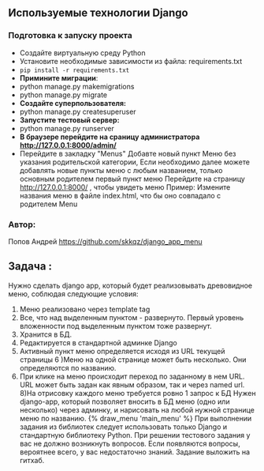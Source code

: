 ## Используемые технологии Django 
### Подготовка к запуску проекта

* Создайте виртуальную среду Python 
* Установите необходимые зависимости из файла: requirements.txt 
* `pip install -r requirements.txt`
* **Примините миграции**:
* python manage.py makemigrations
* python manage.py migrate
* **Создайте суперпользователя:**
* python manage.py createsuperuser
* **Запустите тестовый сервер:**
* python manage.py runserver
* **В браузере перейдите на сраницу администратора http://127.0.0.1:8000/admin/**
* Перейдите в закладку "Menus" Добавте новый пункт Меню без указания родительской категории, Если необходимо далее можете 
добавлять новые пункты меню с любым названием, только основным родителем 
первый пункт меню Перейдите на страницу http://127.0.0.1:8000/ , чтобы увидеть меню Пример:
Измените названия меню в файле index.html, что бы оно совпадало с родителем Menu

### **Автор:**

Попов Андрей https://github.com/skkqz/django_app_menu

## Задача :
Нужно сделать django app, который будет реализовывать древовидное меню, соблюдая следующие условия:
1) Меню реализовано через template tag
2) Все, что над выделенным пунктом - развернуто. Первый уровень вложенности под выделенным пунктом тоже развернут.
3) Хранится в БД.
4) Редактируется в стандартной админке Django
5) Активный пункт меню определяется исходя из URL текущей страницы
6 )Меню на одной странице может быть несколько. Они определяются по названию.
7) При клике на меню происходит переход по заданному в нем URL. URL может быть задан как явным образом, так и через named url.
8)На отрисовку каждого меню требуется ровно 1 запрос к БД
 Нужен django-app, который позволяет вносить в БД меню (одно или несколько) через админку, и нарисовать на любой нужной странице меню по названию.
 {% draw_menu 'main_menu' %}
 При выполнении задания из библиотек следует использовать только Django и стандартную библиотеку Python.
При решении тестового задания у вас не должно возникнуть вопросов. Если появляются вопросы, вероятнее всего, у вас недостаточно знаний.
Задание выложить на гитхаб.





